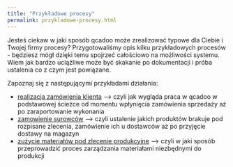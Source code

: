 ```yaml
---
title: "Przykładowe procesy"
permalink: przykladowe-procesy.html 
---
```


Jesteś ciekaw w jaki sposób qcadoo może zrealizować typowe dla Ciebie i Twojej firmy procesy? Przygotowaliśmy opis kilku przykładowych procesów - będziesz mógł dzięki temu spojrzeć całościowo na możliwości systemu. Wiem jak bardzo uciążliwe może być skakanie po dokumentacji i próba ustalenia co z czym jest powiązane.

Zapoznaj się z następującymi przykładami działania:
- [realizacja zamówienia klienta](/realizacja-zamowienia-klienta) --> czyli jak wygląda praca w qcadoo w podstawowej ścieżce od momentu wpłynięcia zamówienia sprzedaży aż po zaraportowanie wykonania
- [zamowienie surowców](/zamowienie-surowcow) --> czyli ustalenie jakich produktów brakuje pod rozpisane zlecenia, zamówienie ich u dostawców aż po przyjęcie dostawy na magazyn
- [zużycie materiałów pod zlecenie produkcyjne](/zuzycie-materialow) --> czyli w jaki sposób przeprowadzić proces zarządzania materiałami niezbędnymi do produkcji
